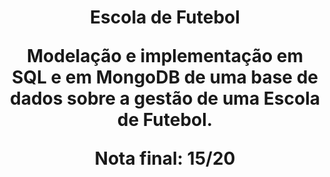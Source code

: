 <h1 align="center"> Escola de Futebol </p>

Modelação e implementação em SQL e em MongoDB de uma base de dados sobre a gestão de uma Escola de Futebol. 

Nota final: 15/20
